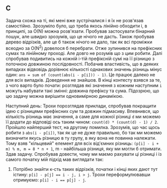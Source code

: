 ## C
Задача схожа на ті, які мені вже зустрічалися і я їх не розв'язав самостійно. Зрозуміло було, що треба якось лінійно обходити і, в принципі, за O(N) можна розв'язати. Пробував застосувати бінарний пошук, але швидко зрозумів, що це нічого не дасть. Також пробував дерево відрізків, але це б також нічого не дало, так як всі проміжки всеодно за O(N<sup>2</sup>) довелося б перебрати. Отже зупинився на префіксних сумах та лінійному проході. Але довго не розумів що з цим робити. Далі спробував подивитись на кожній і-тій префіксній сумі на її різницю з поточною довжиною послідовності. Побачив властивість, що в деяких випадках відвовідь дорівнює кількості однакових значень різниць мінус один: `ans = sum of (count(abs(i - p[i])) - 1)`. Це працює далеко не для всіх випадків. Доведення не знайшов. В кінці контесту взявся за те, з чого варто було почати: розглядав які значення з кожним наступним `i` можуть набувати такі змінні: довжина префіксу та сума. Підозрюю, що цю задачу можна вирішити одновимірною динамікою.

Наступний день:
Трохи порозглядав приклади, спробував покращити ідею с різницями префіксних сум та довжин підмасиву. Впевнився, що кількість різниць має значення, а саме для кожної різниці `d` ми можемо її додати до відповіді ось таким чином: `count(d) * (count(d) - 1) / 2`. Пройшло найперший тест, на другому помилка. Зрозумів, що час щось робити з `abs(i - p[i])`, так як це не дуже правильно, бо так ми можемо визначити якусь різницю в ту групу, в яку вона не повинна належати. Тому взяв "кільцевий" елемент для всіх від'ємних різниць: `(p[i] - i + m) % m, m = 8 * n + 1`, m - найбільша різниця, яку ми могли б отримати. Здав задачу. Спробував довести, чому ми маємо рахувати ці різниці і із самого початку мій підхід мав виглядати так:
1. Потрібно знайти к-сть таких відрізків, початки і кінці яких дают тут істину: `p[i] - p[j] == i - j, i > j`. Трохи переформулювавши отримуємо: `p[i] - i == p[j] - j`.
